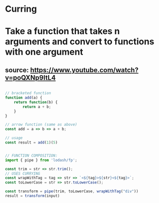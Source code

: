 # Curring

# Take a function that takes n arguments and convert to functions with one argument

## source: https://www.youtube.com/watch?v=poQXNp9ItL4

``` javaScript

// bracketed function
function add(a) {
    return function(b) {
        return a + b;
    }
}

// arrow function (same as above)
const add = a => b => a + b;

// usage
const result = add(1)(5)


// FUNCTION COMPOSITION:
import { pipe } from 'lodash/fp';

const trim = str => str.trim();
// USES CURRYING
const wrapWithTag = tag => str => `<${tag}>${str}<${tag}>`;
const toLowerCase = str => str.toLowerCase();

const transform = pipe(trim, toLowerCase, wrapWithTag("div"))
result = transform(input)